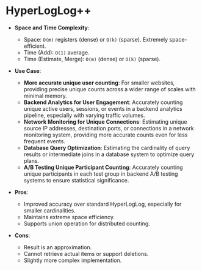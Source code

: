 # HyperLogLog++

*   **Space and Time Complexity**:
    *   Space: `O(m)` registers (dense) or `O(k)` (sparse). Extremely space-efficient.
    *   Time (Add): `O(1)` average.
    *   Time (Estimate, Merge): `O(m)` (dense) or `O(k)` (sparse).

*   **Use Case**:
    *   **More accurate unique user counting**: For smaller websites, providing precise unique counts across a wider range of scales with minimal memory.
    *   **Backend Analytics for User Engagement**: Accurately counting unique active users, sessions, or events in a backend analytics pipeline, especially with varying traffic volumes.
    *   **Network Monitoring for Unique Connections**: Estimating unique source IP addresses, destination ports, or connections in a network monitoring system, providing more accurate counts even for less frequent events.
    *   **Database Query Optimization**: Estimating the cardinality of query results or intermediate joins in a database system to optimize query plans.
    *   **A/B Testing Unique Participant Counting**: Accurately counting unique participants in each test group in backend A/B testing systems to ensure statistical significance.

*   **Pros**:
    *   Improved accuracy over standard HyperLogLog, especially for smaller cardinalities.
    *   Maintains extreme space efficiency.
    *   Supports union operation for distributed counting.
*   **Cons**:
    *   Result is an approximation.
    *   Cannot retrieve actual items or support deletions.
    *   Slightly more complex implementation.
